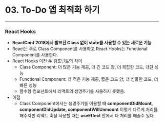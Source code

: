 # 03. To-Do 앱 최적화 하기

----

### React Hooks

- **ReactConf 2018에서 발표된 Class 없이 state를 사용할 수 있는 새로운 기능**
- React는 주로 Class Component를 사용하고 React Hooks는 Functional Component를 사용한다.
- React Hooks 이전 두 컴포넌트의 차이
  - Class Component: 더 많은 기능 제공, 더 긴 코드 양, 더 복잡한 코드, 더딘 성능
  - Functional Component: 더 적은 기능 제공, 짧은 코드 양, 더 심플한 코드, 더 빠른 성능
  - 함수형 컴포넌트에서 리액트의 생명주기를 사용하지 못했음.
- 이점
  - Class Component에서는 생명주기를 이용할 때 **componentDidMount, componentDidUpdate, componentWillUnmount** 이렇게 다르게 처리를 해주지만 리액트 훅을 사용할 때는 **useEffect** 안에서 다 처리를 해줄수 있다
